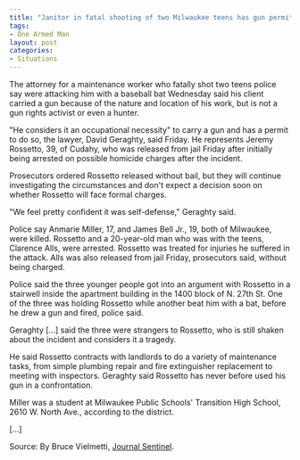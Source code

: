 ```yaml
---
title: "Janitor in fatal shooting of two Milwaukee teens has gun permit"
tags:
- One Armed Man
layout: post
categories:
- Situations
---
```


The attorney for a maintenance worker who fatally shot two teens police say were attacking him with a baseball bat Wednesday said his client carried a gun because of the nature and location of his work, but is not a gun rights activist or even a hunter.

"He considers it an occupational necessity" to carry a gun and has a permit to do so, the lawyer, David Geraghty, said Friday. He represents Jeremy Rossetto, 39, of Cudahy, who was released from jail Friday after initially being arrested on possible homicide charges after the incident.

Prosecutors ordered Rossetto released without bail, but they will continue investigating the circumstances and don't expect a decision soon on whether Rossetto will face formal charges.

"We feel pretty confident it was self-defense," Geraghty said.

Police say Anmarie Miller, 17, and James Bell Jr., 19, both of Milwaukee, were killed. Rossetto and a 20-year-old man who was with the teens, Clarence Alls, were arrested. Rossetto was treated for injuries he suffered in the attack. Alls was also released from jail Friday, prosecutors said, without being charged.

Police said the three younger people got into an argument with Rossetto in a stairwell inside the apartment building in the 1400 block of N. 27th St. One of the three was holding Rossetto while another beat him with a bat, before he drew a gun and fired, police said.

Geraghty \[...\] said the three were strangers to Rossetto, who is still shaken about the incident and considers it a tragedy.

He said Rossetto contracts with landlords to do a variety of maintenance tasks, from simple plumbing repair and fire extinguisher replacement to meeting with inspectors. Geraghty said Rossetto has never before used his gun in a confrontation.

Miller was a student at Milwaukee Public Schools' Transition High School, 2610 W. North Ave., according to the district.

\[...\]

Source: By Bruce Vielmetti, [Journal Sentinel](https://www.jsonline.com/news/crime/janitor-suspected-of-killing-milwaukee-teens-is-released-from-jail-b99225538z1-250355061.html).
